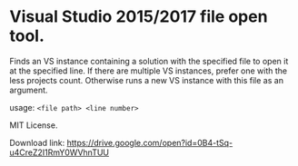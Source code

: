 # Visual Studio 2015/2017 file open tool.

Finds an VS instance containing a solution with the specified file to open it at the specified line.
If there are multiple VS instances, prefer one with the less projects count.
Otherwise runs a new VS instance with this file as an argument.

usage: `<file path> <line number>`

MIT License.

Download link: https://drive.google.com/open?id=0B4-tSq-u4CreZ2I1RmY0WVhnTUU
